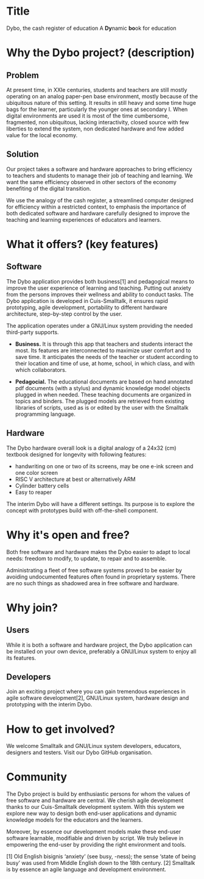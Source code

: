 # Title
Dybo, the cash register of education
A **Dy**namic **bo**ok for education

# Why the Dybo project? (description)
## Problem
At present time, in XXIe centuries, students and teachers are still mostly operating on an analog paper-pen base environment, mostly because of the ubiquitous nature of this setting. It results in still heavy and some time huge bags for the learner, particularly the younger ones at secondary I. When digital environments are used it is most of the time cumbersome, fragmented, non ubiquitous, lacking interactivity, closed source with few liberties to extend the system, non dedicated hardware and few added value for the local economy.

## Solution
Our project takes a software and hardware approaches to bring efficiency to teachers and students to manage their job of teaching and learning. We want the same efficiency observed in other sectors of the economy benefiting of the digital transition.

We use the analogy of the cash register, a streamlined computer designed for efficiency within a restricted context, to emphasis the importance of both dedicated software and hardware carefully designed to improve the teaching and learning experiences of educators and learners.

# What it offers? (key features)
## Software
The Dybo application provides both business[1] and pedagogical means to improve the user experience of learning and teaching. Putting out anxiety from the persons improves their wellness and ability to conduct tasks. The Dybo application is developed in Cuis-Smalltalk, it ensures rapid prototyping, agile development, portability to different hardware architecture, step-by-step control by the user.

The application operates under a GNU/Linux system providing the needed third-party supports.

* **Business.** It is through this app that teachers and students interact the most. Its features are interconnected to maximize user comfort and to save time. It anticipates the needs of the teacher or student according to their location and time of use, at home, school, in which class, and with which collaborators.

* **Pedagocial.** The educational documents are based on hand annotated pdf documents (with a stylus) and dynamic knowledge model objects plugged in when needed. These teaching documents are organized in topics and binders. The plugged models are retrieved from existing libraries of scripts, used as is or edited by the user with the Smalltalk programming language. 

## Hardware
The Dybo hardware overall look is a digital analogy of a 24x32 (cm) textbook designed for longevity with following features:
* handwriting on one or two of its screens, may be one e-ink screen and one color screen
* RISC V architecture at best or alternatively ARM 
* Cylinder battery cells
* Easy to reaper 

The interim Dybo will have a different settings. Its purpose is to explore the concept with prototypes build with off-the-shell component.

# Why it's open and free?
Both free software and hardware makes the Dybo easier to adapt to
local needs: freedom to modify, to update, to repair and to assemble.

Administrating a fleet of free software systems proved to be easier by avoiding undocumented features often found in proprietary systems. There are no such things as shadowed area in free software and hardware.
 
# Why join?
## Users
While it is both a software and hardware project, the Dybo application can be installed on your own device, preferably a GNU/Linux system to enjoy all its  features.

## Developers
Join an exciting project where you can gain tremendous experiences in agile software development[2], GNU/Linux system, hardware design and prototyping with the interim Dybo.

# How to get involved?
We welcome Smalltalk and GNU/Linux system developers, educators,
designers and testers. Visit our Dybo GitHub organisation.

# Community
The Dybo project is build by enthusiastic persons for whom the values of free software and hardware are central. We cherish agile development thanks to our Cuis-Smalltalk development system. With this system we explore new way to design both end-user applications and dynamic knowledge models for the educators and the learners. 

Moreover, by essence our development models make these end-user software learnable, modifiable and driven by script. We truly believe in empowering the end-user by providing the right environment and tools.


[1] Old English bisignis ‘anxiety’ (see busy, -ness); the sense ‘state of being busy’ was used from Middle English down to the 18th century.
[2] Smalltalk is by essence an agile language and development environment.
